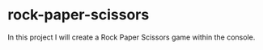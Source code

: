 # rock-paper-scissors

In this project I will create a Rock Paper Scissors game within the console.
